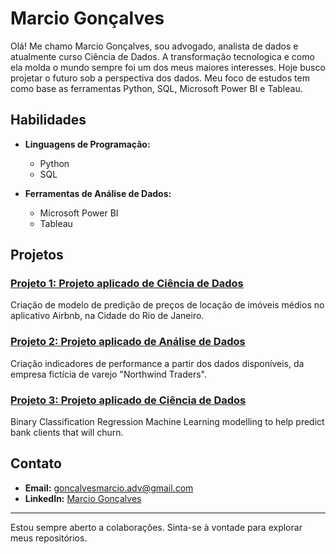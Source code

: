 # Marcio Gonçalves

Olá! Me chamo Marcio Gonçalves, sou advogado, analista de dados e atualmente curso Ciência de Dados. A transformação tecnologica e como ela molda o mundo sempre foi um dos meus maiores interesses. Hoje busco projetar o futuro sob a perspectiva dos dados. 
Meu foco de estudos tem como base as ferramentas Python, SQL, Microsoft Power BI e Tableau.

## Habilidades

- **Linguagens de Programação:**
  - Python
  - SQL

- **Ferramentas de Análise de Dados:**
  - Microsoft Power BI
  - Tableau

## Projetos

### [Projeto 1: Projeto aplicado de Ciência de Dados](https://github.com/goncalvesmarcio/projeto-DC-airbnb-rio)
Criação de modelo de predição de preços de locação de imóveis médios no aplicativo Airbnb, na Cidade do Rio de Janeiro.

### [Projeto 2: Projeto aplicado de Análise de Dados](https://github.com/goncalvesmarcio/projeto-BI-northwind-traders)
Criação indicadores de performance a partir dos dados disponíveis, da empresa fictícia de varejo "Northwind Traders".

### [Projeto 3: Projeto aplicado de Ciência de Dados](https://github.com/goncalvesmarcio/projeto-bank-churn)
Binary Classification Regression Machine Learning modelling to help predict bank clients that will churn. 

## Contato

- **Email:**  goncalvesmarcio.adv@gmail.com
- **LinkedIn:** [Marcio Gonçalves](www.linkedin.com/in/goncalvesmarcio03)

---

Estou sempre aberto a colaborações. Sinta-se à vontade para explorar meus repositórios.
